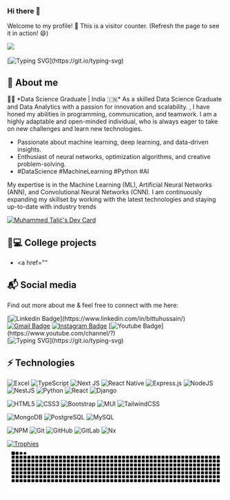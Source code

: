 ### Hi there 👋
Welcome to my profile! 🎉 This is a visitor counter. (Refresh the page to see it in action! 😄)

<img src="https://profile-counter.glitch.me/mbahu/count.svg">


[![Typing SVG](https://readme-typing-svg.herokuapp.com?font=Architects+Daughter&color=7AF79A&size=30&lines=Hey!+It's+Bittu+Hussain!;I'm+Data+science+Graduate+and+Data+Analytic.;Let's+connect+and+build+a+better+future+together!;)](https://git.io/typing-svg)


## 👨 About me

<p>👨‍💻 *Data Science Graduate | India 🇮🇳*
As a skilled Data Science Graduate and Data Analytics with a passion for innovation and scalability. , I have honed my abilities in programming, communication, and teamwork. I am a highly adaptable and open-minded individual, who is always eager to take on new challenges and learn new technologies.

- Passionate about machine learning, deep learning, and data-driven insights.
- Enthusiast of neural networks, optimization algorithms, and creative problem-solving.
- #DataScience #MachineLearning #Python #AI


My expertise is in the Machine Learning (ML), Artificial Neural Networks (ANN), and Convolutional Neural Networks (CNN). I am continuously expanding my skillset by working with the latest technologies and staying up-to-date with industry trends </p> 

 <a href="https://app.daily.dev/mbahu"><img src="https://api.daily.dev/devcards/b3a546ed419f46e1a6dae21f3811bce7.png?r=zle" width="400" alt="Muhammed Talić's Dev Card"/></a>

## 📱💻 College projects

- <a href=""<a/>



## 📬 Social media
<p> Find out more about me & feel free to connect with me here:</p>

[![Linkedin Badge](https://img.shields.io/badge/Bittu_Hussain-blue?style=flat-square&logo=Linkedin&logoColor=white&link=[https://www.linkedin.com/in/anirudhemmadi/](https://www.linkedin.com/in/bittuhussain/))](https://www.linkedin.com/in/bittuhussain/)
[![Gmail Badge](https://img.shields.io/badge/-nb705033848@gmail.com-c14438?style=flat-square&logo=Gmail&logoColor=white&link=mailto:nb705033848@onmicrosoft.com)](mailto:?)
[![Instagram Badge](https://img.shields.io/badge/-Instagram-purple?style=flat-square&logo=instagram&logoColor=white&link=https://www.instagram.com/?/)](https://www.instagram.com/?/)
[![Youtube Badge](https://img.shields.io/badge/-bittu_hussain-darkred?style=flat-square&logo=youtube&logoColor=white&link=https://www.youtube.com/channel/?)](https://www.youtube.com/channel/?)
<br>
 [![Typing SVG](https://readme-typing-svg.herokuapp.com?font=Fira+Code&duration=7000&pause=1000&color=27F744&background=672EFF00&width=595&lines=Let's+connect+and+build+a+better+future+together!)](https://git.io/typing-svg)


## ⚡ Technologies

![Excel](https://img.shields.io/badge/Excel-%23323330.svg?style=for-the-badge&logo=Excel&logoColor=%23F7DF1E)
![TypeScript](https://img.shields.io/badge/typescript-%23007ACC.svg?style=for-the-badge&logo=typescript&logoColor=white)
![Next JS](https://img.shields.io/badge/Next-black?style=for-the-badge&logo=next.js&logoColor=white)
![React Native](https://img.shields.io/badge/react_native-%2320232a.svg?style=for-the-badge&logo=react&logoColor=%2361DAFB)
![Express.js](https://img.shields.io/badge/express.js-%23404d59.svg?style=for-the-badge&logo=express&logoColor=%2361DAFB) 
![NodeJS](https://img.shields.io/badge/node.js-6DA55F?style=for-the-badge&logo=node.js&logoColor=white)
![NestJS](https://img.shields.io/badge/nestjs-%23E0234E.svg?style=for-the-badge&logo=nestjs&logoColor=white)
![Python](https://img.shields.io/badge/python-3670A0?style=for-the-badge&logo=python&logoColor=ffdd54)
![React](https://img.shields.io/badge/react-%2320232a.svg?style=for-the-badge&logo=react&logoColor=%2361DAFB)
![Django](https://img.shields.io/badge/-Django-092E20?logo=Django&style=for-the-badge&logoColor=white)

![HTML5](https://img.shields.io/badge/html5-%23E34F26.svg?style=for-the-badge&logo=html5&logoColor=white)
![CSS3](https://img.shields.io/badge/css3-%231572B6.svg?style=for-the-badge&logo=css3&logoColor=white)
![Bootstrap](https://img.shields.io/badge/bootstrap-%23563D7C.svg?style=for-the-badge&logo=bootstrap&logoColor=white)
![MUI](https://img.shields.io/badge/MUI-%230081CB.svg?style=for-the-badge&logo=mui&logoColor=white)
![TailwindCSS](https://img.shields.io/badge/tailwindcss-%2338B2AC.svg?style=for-the-badge&logo=tailwind-css&logoColor=white)

![MongoDB](https://img.shields.io/badge/-MongoDB-black?style=flat-square&logo=mongodb)
![PostgreSQL](https://img.shields.io/badge/-PostgreSQL-336791?style=flat-square&logo=postgresql)
![MySQL](https://img.shields.io/badge/-MySQL-black?style=flat-square&logo=mysql)

![NPM](https://img.shields.io/badge/NPM-%23000000.svg?style=for-the-badge&logo=npm&logoColor=white) 
![Git](https://img.shields.io/badge/-Git-black?style=flat-square&logo=git)
![GitHub](https://img.shields.io/badge/-GitHub-181717?style=flat-square&logo=github)
![GitLab](https://img.shields.io/badge/gitlab-%23181717.svg?style=for-the-badge&logo=gitlab&logoColor=white)
![Nx](https://img.shields.io/badge/nx-143055?style=for-the-badge&logo=nx&logoColor=white)





[![Trophies](https://github-profile-trophy.vercel.app/?username=tala-coder&theme=onedark)](https://github.com/ryo-ma/github-profile-trophy)
![Snake animation](https://raw.githubusercontent.com/tala-coder/tala-coder/output/github-contribution-grid-snake-dark.svg)